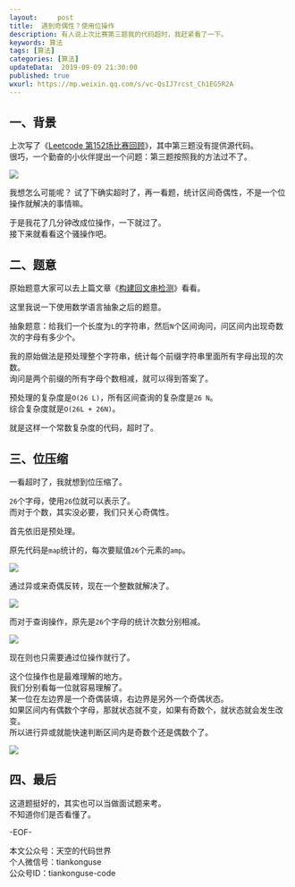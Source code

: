 ```yaml
---   
layout:     post  
title:  遇到奇偶性？使用位操作
description: 有人说上次比赛第三题我的代码超时，我赶紧看了一下。  
keywords: 算法  
tags: [算法]    
categories: [算法]  
updateData:  2019-09-09 21:30:00  
published: true  
wxurl: https://mp.weixin.qq.com/s/vc-QsIJ7rcst_Ch1EG5R2A  
---  
```



## 一、背景  


上次写了《[Leetcode 第152场比赛回顾](https://mp.weixin.qq.com/s/o4Q5fLh-S_cozjgFr4px3w)》，其中第三题没有提供源代码。  
很巧，一个勤奋的小伙伴提出一个问题：第三题按照我的方法过不了。  


![](https://res2019.tiankonguse.com/images/2019/09/09/001.jpg)


我想怎么可能呢？
试了下确实超时了，再一看题，统计区间奇偶性，不是一个位操作就解决的事情嘛。  


于是我花了几分钟改成位操作，一下就过了。  
接下来就看看这个骚操作吧。  


## 二、题意


原始题意大家可以去上篇文章《[构建回文串检测](https://mp.weixin.qq.com/s/o4Q5fLh-S_cozjgFr4px3w)》看看。  


这里我说一下使用数学语言抽象之后的题意。  


抽象题意：给我们一个长度为`L`的字符串，然后`N`个区间询问，问区间内出现奇数次的字母有多少个。  



我的原始做法是预处理整个字符串，统计每个前缀字符串里面所有字母出现的次数。  
询问是两个前缀的所有字母个数相减，就可以得到答案了。  


预处理的复杂度是`O(26 L)`，所有区间查询的复杂度是`26 N`。  
综合复杂度就是`O(26L + 26N)`。  



就是这样一个常数复杂度的代码，超时了。  


## 三、位压缩


一看超时了，我就想到位压缩了。  


`26`个字母，使用`26`位就可以表示了。  
而对于个数，其实没必要，我们只关心奇偶性。  


首先依旧是预处理。  


原先代码是`map`统计的，每次要赋值`26`个元素的`amp`。  


![](https://res2019.tiankonguse.com/images/2019/09/09/004.png)


通过异或来奇偶反转，现在一个整数就解决了。  


![](https://res2019.tiankonguse.com/images/2019/09/09/002.png)



而对于查询操作，原先是`26`个字母的统计次数分别相减。  


![](https://res2019.tiankonguse.com/images/2019/09/09/005.png)


现在则也只需要通过位操作就行了。  


这个位操作也是最难理解的地方。  
我们分别看每一位就容易理解了。  
某一位在左边界是一个奇偶装填，右边界是另外一个奇偶状态。  
如果区间内有偶数个字母，那就状态就不变，如果有奇数个，就状态就会发生改变。  
所以进行异或就能快速判断区间内是奇数个还是偶数个了。  


![](https://res2019.tiankonguse.com/images/2019/09/09/003.jpg)


## 四、最后  


这道题挺好的，其实也可以当做面试题来考。  
不知道你们是否看懂了。  


-EOF-  


本文公众号：天空的代码世界  
个人微信号：tiankonguse  
公众号ID：tiankonguse-code  
  

